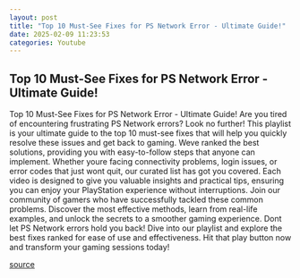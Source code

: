 ```yaml
---
layout: post
title: "Top 10 Must-See Fixes for PS Network Error - Ultimate Guide!"
date: 2025-02-09 11:23:53
categories: Youtube
---
```


## Top 10 Must-See Fixes for PS Network Error - Ultimate Guide!

Top 10 Must-See Fixes for PS Network Error - Ultimate Guide!
Are you tired of encountering frustrating PS Network errors? Look no further! This playlist is your ultimate guide to the top 10 must-see fixes that will help you quickly resolve these issues and get back to gaming. 
Weve ranked the best solutions, providing you with easy-to-follow steps that anyone can implement. Whether youre facing connectivity problems, login issues, or error codes that just wont quit, our curated list has got you covered. Each video is designed to give you valuable insights and practical tips, ensuring you can enjoy your PlayStation experience without interruptions.
Join our community of gamers who have successfully tackled these common problems. Discover the most effective methods, learn from real-life examples, and unlock the secrets to a smoother gaming experience. 
Dont let PS Network errors hold you back! Dive into our playlist and explore the best fixes ranked for ease of use and effectiveness. Hit that play button now and transform your gaming sessions today!

[source](https://www.youtube.com/playlist?list=PLSaho_8kaunV5yuKcPSn2pGqYitSnSb7I)